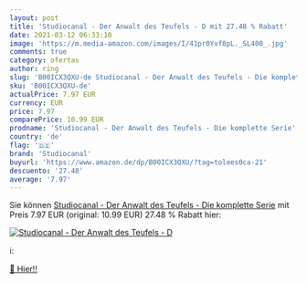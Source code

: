 ```yaml
---
layout: post
title: 'Studiocanal - Der Anwalt des Teufels - D mit 27.48 % Rabatt'
date: 2021-03-12 06:33:10
image: 'https://m.media-amazon.com/images/I/41pr0Yvf8pL._SL400_.jpg'
comments: true
category: ofertas
author: ring
slug: 'B00ICX3QXU-de Studiocanal - Der Anwalt des Teufels - Die komplette Serie'
sku: 'B00ICX3QXU-de'
actualPrice: 7.97 EUR
currency: EUR
price: 7.97
comparePrice: 10.99 EUR
prodname: 'Studiocanal - Der Anwalt des Teufels - Die komplette Serie'
country: 'de'
flag: '🇩🇪'
brand: 'Studiocanal'
buyurl: 'https://www.amazon.de/dp/B00ICX3QXU/?tag=tolees0ca-21'
descuento: '27.48'
average: '7.97'
---
```


Sie können [Studiocanal - Der Anwalt des Teufels - Die komplette Serie](https://www.amazon.de/dp/B00ICX3QXU/?tag=tolees0ca-21) mit Preis 7.97 EUR (original: 10.99 EUR) 27.48 % Rabatt hier:

[![Studiocanal - Der Anwalt des Teufels - D](https://m.media-amazon.com/images/I/41pr0Yvf8pL._SL400_.jpg)](https://www.amazon.de/dp/B00ICX3QXU/?tag=tolees0ca-21)

ℹ️:


[🛒 Hier!!](https://www.amazon.de/dp/B00ICX3QXU/?tag=tolees0ca-21)
